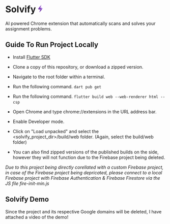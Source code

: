 # Solvify <img src="https://github.com/AfaqAnwar/solvify/blob/main/assets/icons/Solvify.png?raw=true" width="3%" height="3%">

AI powered Chrome extension that automatically scans and solves your assignment problems.

## Guide To Run Project Locally

- Install [Flutter SDK](https://docs.flutter.dev/get-started/install)
- Clone a copy of this repository, or download a zipped version.
- Navigate to the root folder within a terminal.
- Run the following command. `dart pub get`
- Run the following command. `flutter build web --web-renderer html --csp`
- Open Chrome and type chrome://extensions in the URL address bar.
- Enable Developer mode.
- Click on "Load unpacked" and select the <solvify_project_dir>/build/web folder. (Again, select the build/web folder)

- You can also find zipped versions of the published builds on the side, however they will not function due to the Firebase project being deleted.

_Due to this project being directly corellated with a custom Firebase project, in case of the Firebase project being depricated, please connect to a local Firebase project with Firebase Authentication & Firebase Firestore via the JS file fire-init-min.js_

## Solvify Demo

Since the project and its respective Google domains will be deleted, I have attached a video of the demo!
